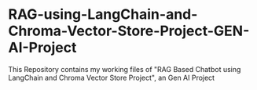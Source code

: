 # RAG-using-LangChain-and-Chroma-Vector-Store-Project-GEN-AI-Project
This Repository contains my working files of "RAG Based Chatbot using LangChain and Chroma Vector Store Project", an Gen AI Project
